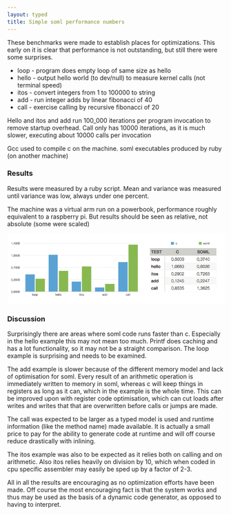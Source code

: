 ```yaml
---
layout: typed
title: Simple soml performance numbers
---
```


These benchmarks were made to establish places for optimizations. This early on it is clear that
performance is not outstanding, but still there were some surprises.


- loop  - program does empty loop of same size as hello
- hello - output hello world (to dev/null) to measure kernel calls (not terminal speed)
- itos  - convert integers from 1 to 100000  to string
- add   - run integer adds by linear fibonacci of 40
- call  - exercise calling by recursive fibonacci of 20

Hello and itos and add run 100_000 iterations per program invocation to remove startup overhead.
Call only has 10000 iterations, as it is much slower, executing about 10000 calls per invocation

Gcc used to compile c on the machine. soml executables produced by ruby (on another machine)

### Results

Results were measured by a ruby script. Mean and variance was measured until variance was low,
always under one percent.

The machine was a virtual arm run on a powerbook, performance roughly equivalent to a raspberry pi.
But results should be seen as relative, not absolute (some were scaled)

![Graph](bench.png)


### Discussion

Surprisingly there are areas where soml code runs faster than c. Especially in the hello example this
may not mean too much. Printf does caching and has a lot functionality, so it may not be a straight
comparison. The loop example is surprising and needs to be examined.

The add example is slower because of the different memory model and lack of optimisation for soml.
Every result of an arithmetic operation is immediately written to memory in soml, whereas c will
keep things in registers as long as it can, which in the example is the whole time. This can
be improved upon with register code optimisation, which can cut loads after writes and writes that
that are overwritten before calls or jumps are made.

The call was expected to be larger as a typed model is used and runtime information (like the method
name) made available. It is actually a small price to pay for the ability to generate code at runtime
and will off course reduce drastically with inlining.

The itos example was also to be expected as it relies both on calling and on arithmetic. Also itos
relies heavily on division by 10, which when coded in cpu specific assembler may easily be sped up
by a factor of 2-3.

All in all the results are encouraging as no optimization efforts have been made. Off course the
most encouraging fact is that the system works and thus may be used as the basis of a dynamic
code generator, as opposed to having to interpret.
